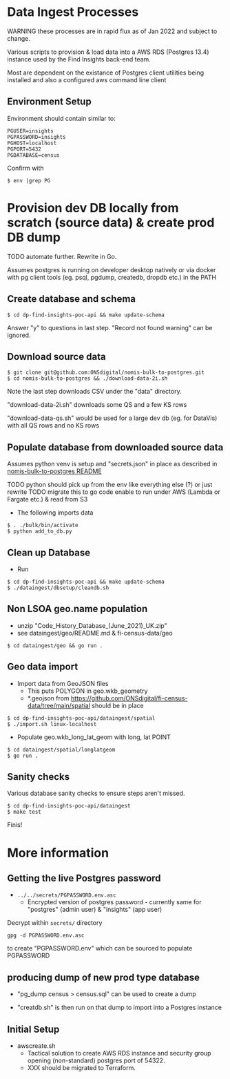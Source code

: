 # Data Ingest Processes

WARNING these processes are in rapid flux as of Jan 2022 and subject to change.

Various scripts to provision & load data into a AWS RDS (Postgres 13.4)
instance used by the Find Insights back-end team.

Most are dependent on the existance of Postgres client utilities being
installed and also a configured aws command line client

## Environment Setup

Environment should contain similar to:

```
PGUSER=insights
PGPASSWORD=insights
PGHOST=localhost
PGPORT=5432
PGDATABASE=census
```

Confirm with 

```
$ env |grep PG
```

# Provision dev DB locally from scratch (source data) & create prod DB dump

TODO automate further. Rewrite in Go.

Assumes postgres is running on developer desktop natively or via docker with pg
client tools (eg. psql, pgdump, createdb, dropdb etc.) in the PATH

## Create database and schema

```
$ cd dp-find-insights-poc-api && make update-schema
```

Answer "y" to questions in last step. "Record not found warning" can be
ignored.

## Download source data 

```
$ git clone git@github.com:ONSdigital/nomis-bulk-to-postgres.git
$ cd nomis-bulk-to-postgres && ./download-data-2i.sh
```

Note the last step downloads CSV under the "data" directory. 

"download-data-2i.sh" downloads some QS and a few KS rows

"download-data-qs.sh" would be used for a large dev db (eg. for DataVis) with
all QS rows and no KS rows

## Populate database from downloaded source data

Assumes python venv is setup and "secrets.json" in place as described in [nomis-bulk-to-postgres README](https://github.com/ONSdigital/nomis-bulk-to-postgres/blob/main/README.md)

TODO python should pick up from the env like everything else (?) or just rewrite
TODO migrate this to go code enable to run under AWS (Lambda or Fargate etc.) &
read from S3

* The following imports data

```
$ . ./bulk/bin/activate
$ python add_to_db.py
```

## Clean up Database

*  Run 
```
$ cd dp-find-insights-poc-api && make update-schema
$ ./dataingest/dbsetup/cleandb.sh
 ```

## Non LSOA geo.name population

* unzip "Code_History_Database_(June_2021)_UK.zip"
* see dataingest/geo/README.md & fi-census-data/geo

```
$ cd dataingest/geo && go run .
```

## Geo data import

* Import data from GeoJSON files
  * This puts POLYGON in geo.wkb_geometry
  * *.geojson from https://github.com/ONSdigital/fi-census-data/tree/main/spatial should be in place

```
$ cd dp-find-insights-poc-api/dataingest/spatial
$ ./import.sh linux-localhost

```
* Populate geo.wkb_long_lat_geom with long, lat POINT

```
$ cd dataingest/spatial/longlatgeom    
$ go run .
```

## Sanity checks

Various database sanity checks to ensure steps aren't missed.

```
$ cd dp-find-insights-poc-api/dataingest
$ make test
```

Finis!

# More information

## Getting the live Postgres password

* `../../secrets/PGPASSWORD.env.asc`
  * Encrypted version of postgres password - currently same for "postgres" (admin
user) & "insights" (app user)

Decrypt within `secrets/` directory
```
gpg -d PGPASSWORD.env.asc
```

to create "PGPASSWORD.env" which can be sourced to populate PGPASSWORD

## producing dump of new prod type database

* "pg_dump census > census.sql" can be used to create a dump

* "creatdb.sh" is then run on that dump to import into a Postgres instance

## Initial Setup
* awscreate.sh
  * Tactical solution to create AWS RDS instance and security group opening (non-standard) postgres port of 54322.
  * XXX should be migrated to Terraform.

